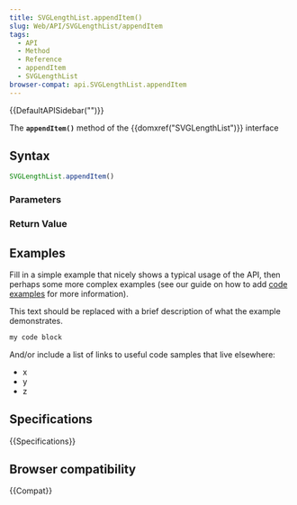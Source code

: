 ```yaml
---
title: SVGLengthList.appendItem()
slug: Web/API/SVGLengthList/appendItem
tags:
  - API
  - Method
  - Reference
  - appendItem
  - SVGLengthList
browser-compat: api.SVGLengthList.appendItem
---
```

{{DefaultAPISidebar("")}}

The **`appendItem()`** method of the {{domxref("SVGLengthList")}} interface 

## Syntax

```js
SVGLengthList.appendItem()
```

### Parameters



### Return Value



## Examples

Fill in a simple example that nicely shows a typical usage of the API, then perhaps some more complex examples (see our guide on how to add [code examples](/en-US/docs/MDN/Contribute/Structures/Code_examples) for more information).

This text should be replaced with a brief description of what the example demonstrates.

```js
my code block
```

And/or include a list of links to useful code samples that live elsewhere:

*   x
*   y
*   z

## Specifications

{{Specifications}}

## Browser compatibility

{{Compat}}

